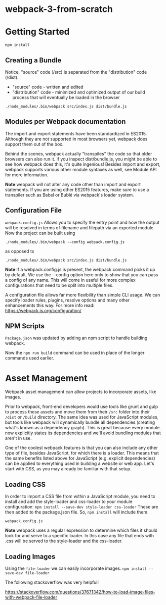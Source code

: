 # webpack-3-from-scratch

# Getting Started
`npm install`

## Creating a Bundle
Notice, "source" code (/src) is separated from the "distribution" code (/dist). 
* "source" code - written and edited 
* "distribution" code - minimized and optimized output of our build process that will eventually be loaded in the browser

`./node_modules/.bin/webpack src/index.js dist/bundle.js`

## Modules per Webpack documentation
The import and export statements have been standardized in ES2015. 
Although they are not supported in most browsers yet, webpack does support them out of the box.

Behind the scenes, webpack actually "transpiles" the code so that older browsers can also run it. 
If you inspect dist/bundle.js, you might be able to see how webpack does this, 
it's quite ingenious! Besides import and export, webpack supports various other module syntaxes as well, 
see Module API for more information.

**Note** webpack will not alter any code other than import and export statements. 
If you are using other ES2015 features, make sure to use a transpiler such as Babel or Bublé via webpack's loader system.

## Configuration File
`webpack.config.js`
Allows you to specify the entry point and how the output will be resolved in terms of filename and filepath via an exported module.
Now the project can be built using

`./node_modules/.bin/webpack --config webpack.config.js`

as opposed to 

`./node_modules/.bin/webpack src/index.js dist/bundle.js`

**Note** If a webpack.config.js is present, the webpack command picks it up by default. We use the --config option here only to show that you can pass a config of any name. This will come in useful for more complex configurations that need to be split into multiple files.

A configuration file allows far more flexibility than simple CLI usage. We can specify loader rules, plugins, resolve options and many other enhancements this way. For more info read: https://webpack.js.org/configuration/

## NPM Scripts
`Package.json` was updated by adding an npm script to handle building webpack.

Now the `npm run build` command can be used in place of the longer commands used earlier.

# Asset Management
Webpack asset management can allow projects to incorporate assets, like images.

Prior to webpack, front-end developers would use tools like grunt and gulp to process these assets and move them from their `/src` folder into their `/dist` or `/build` directory. The same idea was used for JavaScript modules, but tools like webpack will dynamically bundle all dependencies (creating what's known as a dependency graph). This is great because every module now explicitly states its dependencies and we'll avoid bundling modules that aren't in use.

One of the coolest webpack features is that you can also include any other type of file, besides JavaScript, for which there is a loader. This means that the same benefits listed above for JavaScript (e.g. explicit dependencies) can be applied to everything used in building a website or web app. Let's start with CSS, as you may already be familiar with that setup.

## Loading CSS
In order to import a CSS file from within a JavaScript module, you need to install and add the style-loader and css-loader to your module configuration:
`npm install --save-dev style-loader css-loader`
These are then added to the package.json file. So, `npm install` will include them.

`webpack.config.js` 

**Note** webpack uses a regular expression to determine which files it should look for and serve to a specific loader. In this case any file that ends with .css will be served to the style-loader and the css-loader.

## Loading Images
Using the `file-loader` we can easily incorporate images.
`npm install --save-dev file-loader`

The following stackoverflow was very helpful!

https://stackoverflow.com/questions/37671342/how-to-load-image-files-with-webpack-file-loader



